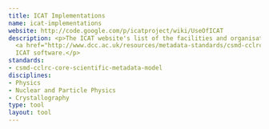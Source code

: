 ```yaml
---
title: ICAT Implementations
name: icat-implementations
website: http://code.google.com/p/icatproject/wiki/UseOfICAT
description: <p>The ICAT website's list of the facilities and organisations usingthe
  <a href="http://www.dcc.ac.uk/resources/metadata-standards/csmd-cclrc-core-scientific-metadata-model">CSMD</a>-based
  ICAT software.</p>
standards:
- csmd-cclrc-core-scientific-metadata-model
disciplines:
- Physics
- Nuclear and Particle Physics
- Crystallography
type: tool
layout: tool
---
```


